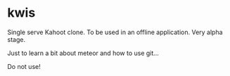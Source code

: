 # kwis
Single serve Kahoot clone. To be used in an offline application. Very alpha stage. 

Just to learn a bit about meteor and how to use git...

Do not use!

